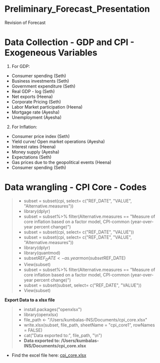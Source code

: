 # Preliminary_Forecast_Presentation
Revision of Forecast


# Data Collection - GDP and CPI - Exogeneous Variables 
1. For GDP:
 - Consumer spending (Seth)
 - Business investments (Seth)
 - Government expenditure (Seth)
 - Real GDP - log (Seth)
 - Net exports (Heena)
 - Corporate Pricing (Seth)
 - Labor Market participation (Heena)
 - Mortgage rate (Ayesha)
 - Unemployment (Ayesha)
 
2. For Inflation: 
- Consumer price index (Seth)
- Yield curve/ Open market operations (Ayesha)
- Interest rates (Heena)
- Money supply  (Ayesha)
- Expectations (Seth)
- Gas prices due to the geopolitical events (Heena)
- Consumer spending (Seth)

# Data wrangling - CPI Core - Codes

> - subset = subset(cpi, select= c("REF_DATE", "VALUE", "Alternative.measures"))
> - library(dplyr)
> - subset = subset%>% filter(Alternative.measures == "Measure of core inflation based on a factor model, CPI-common (year-over-year percent change)")
> - subset = subset(cpi, select= c("REF_DATE", "VALUE"))
> - subset = subset(cpi, select= c("REF_DATE", "VALUE", "Alternative.measures"))
> - library(dplyr)
> - library(quantmod)
> - subset$REF_DATE <- as.yearmon(subset$REF_DATE)
> - View(subset)
> - subset = subset%>% filter(Alternative.measures == "Measure of core inflation based on a factor model, CPI-common (year-over-year percent change)")
> - subset = subset(subset, select= c("REF_DATE", "VALUE"))
> - View(subset)

__Export Data to a xlsx file__

> - install.packages("openxlsx")
> - library(openxlsx)
> - file_path <- "/Users/kumbalas-INS/Documents/cpi_core.xlsx"
> - write.xlsx(subset, file_path, sheetName = "cpi_core1", rowNames = FALSE)
> - cat("Data exported to:", file_path, "\n")
> - __Data exported to: /Users/kumbalas-INS/Documents/cpi_core.xlsx__

 - Find the excel file here: [cpi_core.xlsx](https://github.com/SethCodesABitForSchool/Preliminary_Forecast_Presentation/files/13245727/cpi_core.xlsx)

 
